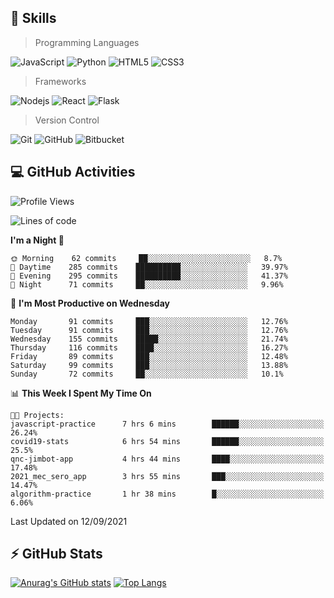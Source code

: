 ## :rocket: Skills<br/>

> Programming Languages

![JavaScript](https://img.shields.io/badge/-JavaScript-%23F7DF1C?style=for-the-badge&logo=javascript&logoColor=white)
![Python](https://img.shields.io/badge/python%20-%2314354C.svg?&style=for-the-badge&logo=python&logoColor=white)
![HTML5](https://img.shields.io/badge/html5%20-%23E34F26.svg?&style=for-the-badge&logo=html5&logoColor=white)
![CSS3](https://img.shields.io/badge/css3%20-%231572B6.svg?&style=for-the-badge&logo=css3&logoColor=white)

> Frameworks

![Nodejs](https://img.shields.io/badge/node.js%20-%2343853D.svg?&style=for-the-badge&logo=node.js&logoColor=white)
![React](https://img.shields.io/badge/React-20232A?style=for-the-badge&logo=react&logoColor=61DAFB)
![Flask](https://img.shields.io/badge/flask%20-%23000.svg?&style=for-the-badge&logo=flask&logoColor=white)

> Version Control

![Git](https://img.shields.io/badge/git%20-%23F05033.svg?&style=for-the-badge&logo=git&logoColor=white)
![GitHub](https://img.shields.io/badge/github%20-%23121011.svg?&style=for-the-badge&logo=github&logoColor=white)
![Bitbucket](https://img.shields.io/badge/bitbucket%20-%230047B3.svg?&style=for-the-badge&logo=bitbucket&logoColor=white)

## :computer: GitHub Activities<br/>

<!--START_SECTION:waka-->
![Profile Views](http://img.shields.io/badge/Profile%20Views-2-blue)

![Lines of code](https://img.shields.io/badge/From%20Hello%20World%20I%27ve%20Written-937174%20lines%20of%20code-blue)

**I'm a Night 🦉** 

```text
🌞 Morning    62 commits     ██░░░░░░░░░░░░░░░░░░░░░░░   8.7% 
🌆 Daytime    285 commits    ██████████░░░░░░░░░░░░░░░   39.97% 
🌃 Evening    295 commits    ██████████░░░░░░░░░░░░░░░   41.37% 
🌙 Night      71 commits     ██░░░░░░░░░░░░░░░░░░░░░░░   9.96%

```
📅 **I'm Most Productive on Wednesday** 

```text
Monday       91 commits     ███░░░░░░░░░░░░░░░░░░░░░░   12.76% 
Tuesday      91 commits     ███░░░░░░░░░░░░░░░░░░░░░░   12.76% 
Wednesday    155 commits    █████░░░░░░░░░░░░░░░░░░░░   21.74% 
Thursday     116 commits    ████░░░░░░░░░░░░░░░░░░░░░   16.27% 
Friday       89 commits     ███░░░░░░░░░░░░░░░░░░░░░░   12.48% 
Saturday     99 commits     ███░░░░░░░░░░░░░░░░░░░░░░   13.88% 
Sunday       72 commits     ██░░░░░░░░░░░░░░░░░░░░░░░   10.1%

```


📊 **This Week I Spent My Time On** 

```text
🐱‍💻 Projects: 
javascript-practice      7 hrs 6 mins        ██████░░░░░░░░░░░░░░░░░░░   26.24% 
covid19-stats            6 hrs 54 mins       ██████░░░░░░░░░░░░░░░░░░░   25.5% 
qnc-jimbot-app           4 hrs 44 mins       ████░░░░░░░░░░░░░░░░░░░░░   17.48% 
2021_mec_sero_app        3 hrs 55 mins       ███░░░░░░░░░░░░░░░░░░░░░░   14.47% 
algorithm-practice       1 hr 38 mins        █░░░░░░░░░░░░░░░░░░░░░░░░   6.06%

```


 Last Updated on 12/09/2021
<!--END_SECTION:waka-->


## :zap: GitHub Stats<br/>
    
[![Anurag's GitHub stats](https://github-readme-stats.vercel.app/api?username=star6973&show_icons=true&theme=prussian)](https://github.com/star6973/github-readme-stats)
[![Top Langs](https://github-readme-stats.vercel.app/api/top-langs/?username=star6973&layout=compact&hide=jupyter%20notebook,html,css,scss&langs_count=4&theme=prussian)](https://github.com/star6973/github-readme-stats)
